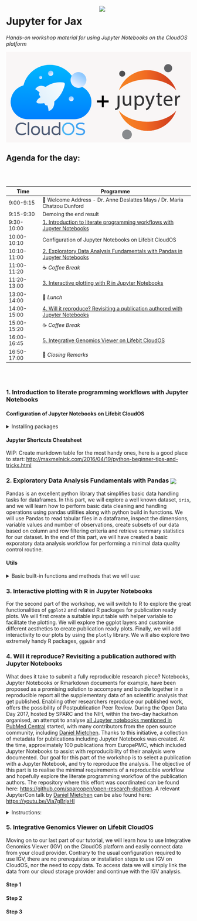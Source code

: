 <p align="center">
  <img src="https://static.wixstatic.com/media/b34882_b300f090387248599125482b6750206c.jpg"  width="250" align="right" >
</p>

# Jupyter for Jax
*Hands-on workshop material for using Jupyter Notebooks on the CloudOS platform*
<br/>

<img src="img/cloudos_x_jupy.png"  width="600" align="center" >


## Agenda for the day:

<br/><br/>

| Time        | Programme       |
| ----------- | --------------------------------------------------------------------------- |
| 9:00-9:15   | :wave: Welcome Address - Dr. Anne Deslattes Mays / Dr. Maria Chatzou Dunford       |
| 9:15-9:30   | Demoing the end result                                                      |
| 9:30-10:00  | [1. Introduction to literate programming workflows with Jupyter Notebooks](https://github.com/lifebit-ai/jax-jupyter/blob/master/README.md#1-introduction-to-literate-programming-workflows-with-jupyter-notebooks)    |
| 10:00-10:10 | Configuration of Jupyter Notebooks on Lifebit CloudOS                       |
| 10:10-11:00 | [2. Exploratory Data Analysis Fundamentals with Pandas in Jupyter Notebooks](https://github.com/lifebit-ai/jax-jupyter/blob/master/README.md#2-exploratory-data-analysis-fundamentals-with-pandas---)     |
| 11:00-11:20 | :coffee: _Coffee Break_                                                              |
| 11:20-13:00 | [3. Interactive plotting with R in Jupyter Notebooks](https://github.com/lifebit-ai/jax-jupyter/blob/master/README.md#3-interactive-plotting-with-r-in-jupyter-notebooks)                           |
| 13:00-14:00 | :bento: _Lunch_                                                                     |
| 14:00-15:00 | [4. Will it reproduce? Revisiting a publication authored with Jupyter Notebooks](https://github.com/lifebit-ai/jax-jupyter/blob/master/README.md#4-will-it-reproduce-revisiting-a-publication-authored-with-jupyter-notebooks) |
| 15:00-15:20 | :coffee: _Coffee Break_                                                              |
| 16:00-16:45 | [5. Integrative Genomics Viewer on Lifebit CloudOS](https://github.com/lifebit-ai/jax-jupyter/blob/master/README.md#4-will-it-reproduce-revisiting-a-publication-authored-with-jupyter-notebooks)                             |
| 16:50-17:00 | :wave: _Closing Remarks_                                                           |

<br/><br/>


### 1. Introduction to literate programming workflows with Jupyter Notebooks

#### Configuration of Jupyter Notebooks on Lifebit CloudOS


<details>
<summary>
Installing packages
</summary>

- with `pip`
- with `conda`

Adding conda channels on our machine:

```
conda config --add channels defaults
conda config --add channels bioconda
conda config --add channels conda-forge
```

</details>

#### Jupyter Shortcuts Cheatsheet

WIP: Create markdown table for the most handy ones, here is a good place to start: http://maxmelnick.com/2016/04/19/python-beginner-tips-and-tricks.html


### 2. Exploratory Data Analysis Fundamentals with Pandas   <img src="https://pythonawesome.com/content/images/2018/05/pandas-logo.png"  width="80" align="center" >

Pandas is an excellent python library that simplifies basic data handling tasks for dataframes. In this part, we will explore a well known dataset, `iris`, and we will learn how to perform basic data cleaning and handling operations using pandas utilities along with python build in functions. We will use Pandas to read tabular files in a dataframe, inspect the dimensions, variable values and number of observations, create subsets of our data based on column and row filtering criteria and retrieve summary statistics for our dataset. In the end of this part, we will have created a basic exporatory data analysis workflow for performing a minimal data quality control routine.


#### Utils



<details>
<summary>
Basic built-in functions and methods that we will use:
</summary>

- `.type()`
- `.describe()`
- `.shape()`
- `.DataFrame()`

</details>



### 3. Interactive plotting with R in Jupyter Notebooks

For the second part of the workshop, we will switch to R to explore the great functionalities of `ggplot2` and related R packages for publication ready plots. We will first create a suitable input table with helper variable to facilitate the plotting. We will explore the ggplot layers and customise different aesthetics to  create publication ready plots. Finally, we will add interactivity to our plots by using the `plotly` library. We will also explore two extremely handy R packages, `ggpubr` and 



### 4. Will it reproduce? Revisiting a publication authored with Jupyter Notebooks

What does it take to submit a fully reproducible research piece? Notebooks, Jupyter Notebooks or Rmarkdown documents for example, have been proposed as a promising solution to accompany and bundle together in a reproducible report all the supplementary data of an scientific analysis that get published. Enabling other researchers reproduce our published work, offers the possibility of Postpublication Peer Review. During the Open Data Day 2017, hosted by SPARC and the NIH, within the two-day hackathon organised, an attempt to analyse [all Jupyter notebooks mentioned in PubMed Central](https://github.com/sparcopen/open-research-doathon/issues/25) started, with many contributors from the open source community, including [Daniel Mietchen](https://github.com/Daniel-Mietchen). Thanks to this initiative, a collection of metadata for publications including Jupyter Notebooks was created. At the time, approximately 100 publications from EuropePMC, which included Jupyter Notebooks to assist with reproducibility of their analysis were documented. Our goal for this part of the workshop is to select a publication with a Jupyter Notebook, and try to reproduce the analysis. The objective of this part is to realise the minimal requirements of a reproducible workflow and hopefully explore the literate programming workflow of the publication authors. The repository where this effort was coordinated can be found here: https://github.com/sparcopen/open-research-doathon. A relevant JupyterCon talk by [Daniel Mietchen](https://github.com/Daniel-Mietchen) can be also found here: https://youtu.be/Via7gBrjxHI


<details>
<summary>
Instructions:
</summary>


#### Step 1
Go to CloudOS and initialise a Jupyter Notebook session:

- Click `New analysis` > `Jupyter Session`
- Create a new Project by clicking `New` and name it `reproducible-paper.
- Choose an instance, for example `m1.xlarge` which has 4cpus and 15Gb RAM (it should be more than enough).

We don't need to select data because we are going to bring code and data from github. <img src="https://www.pngfind.com/pngs/m/40-405156_github-octocat-logo-black-and-white-transparent-github.png"  width="35" align="center" >
 

#### Step 2
Go to [RainCloudPlots/RainCloudPlots](https://github.com/RainCloudPlots/RainCloudPlots) and `git clone` the repository.

#### Step 3
Navigate to the [RainCloudPlots/tutorial_python/raincloud_tutorial_python.ipynb]()
Launch the `.ipynb` file and start exploring

#### Step 4
Troubleshoot as needed and note difficulties in reproducing the analysis

#### Step 5
Make an issue and file the problems we have noticed

</details>

### 5. Integrative Genomics Viewer on Lifebit CloudOS  

Moving on to our last part of our tutorial, we will learn how to use Integrative Genomics Viewer (IGV) on the CloudOS platform and easily connect data from your cloud provider. Contrary to the usual configuration required to use IGV, there are no prerequisites or installation steps to use IGV on CloudOS, nor the need to copy data. To access data we will simply link the data from our cloud storage provider and continue with the IGV analysis.

#### Step 1

#### Step 2

#### Step 3

